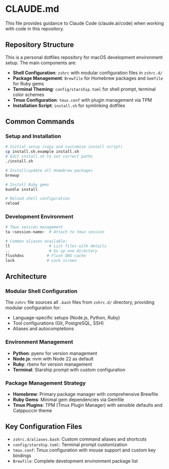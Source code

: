 # CLAUDE.md

This file provides guidance to Claude Code (claude.ai/code) when working with code in this repository.

## Repository Structure

This is a personal dotfiles repository for macOS development environment setup. The main components are:

- **Shell Configuration**: `zshrc` with modular configuration files in `zshrc.d/`
- **Package Management**: `Brewfile` for Homebrew packages and `Gemfile` for Ruby gems
- **Terminal Theming**: `config/starship.toml` for shell prompt, terminal color schemes
- **Tmux Configuration**: `tmux.conf` with plugin management via TPM
- **Installation Script**: `install.sh` for symlinking dotfiles

## Common Commands

### Setup and Installation
```bash
# Initial setup (copy and customize install script)
cp install.sh.example install.sh
# Edit install.sh to set correct paths
./install.sh

# Install/update all Homebrew packages
brewup

# Install Ruby gems
bundle install

# Reload shell configuration
reload
```

### Development Environment
```bash
# Tmux session management
ta <session-name>  # Attach to tmux session

# Common aliases available:
ll                 # List files with details
..                 # Go up one directory
flushdns          # Flush DNS cache
lock              # Lock screen
```

## Architecture

### Modular Shell Configuration
The `zshrc` file sources all `.bash` files from `zshrc.d/` directory, providing modular configuration for:
- Language-specific setups (Node.js, Python, Ruby)
- Tool configurations (Git, PostgreSQL, SSH)
- Aliases and autocompletions

### Environment Management
- **Python**: pyenv for version management
- **Node.js**: nvm with Node 22 as default
- **Ruby**: rbenv for version management
- **Terminal**: Starship prompt with custom configuration

### Package Management Strategy
- **Homebrew**: Primary package manager with comprehensive Brewfile
- **Ruby Gems**: Minimal gem dependencies via Gemfile
- **Tmux Plugins**: TPM (Tmux Plugin Manager) with sensible defaults and Catppuccin theme

## Key Configuration Files

- `zshrc.d/aliases.bash`: Custom command aliases and shortcuts
- `config/starship.toml`: Terminal prompt customization
- `tmux.conf`: Tmux configuration with mouse support and custom key bindings
- `Brewfile`: Complete development environment package list